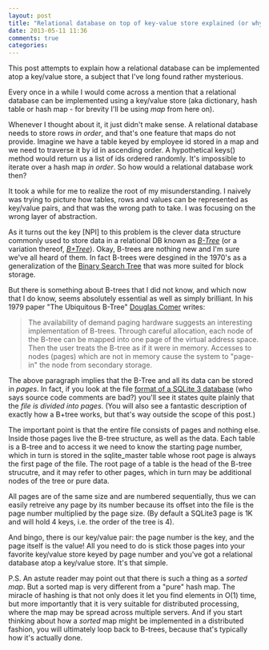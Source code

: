 ```yaml
---
layout: post
title: "Relational database on top of key-value store explained (or why B-trees are cool)"
date: 2013-05-11 11:36
comments: true
categories: 
---
```


This post attempts to explain how a relational database can be
implemented atop a key/value store, a subject that I've long found
rather mysterious.

Every once in a while I would come across a mention that a relational
database can be implemented using a key/value store (aka dictionary,
hash table or hash map - for brevity I'll be using *map* from here on).

Whenever I thought about it, it just didn't make sense. A relational
database needs to store rows *in order*, and that's one feature that
maps do not provide. Imagine we have a table keyed by employee id
stored in a map and we need to traverse it by id in ascending order. A
hypothetical keys() method would return us a list of ids ordered
randomly. It's impossible to iterate over a hash map *in
order*. So how would a relational database work then?

It took a while for me to realize the root of my misunderstanding. I
naively was trying to picture how tables, rows and values can be
represented as key/value pairs, and that was the wrong path to take. I
was focusing on the wrong layer of abstraction. 

As it turns out the
key [NPI] to this problem is the clever data structure commonly used
to store data in a relational DB known as
*[B-Tree](http://en.wikipedia.org/wiki/B-tree)* (or a variation
thereof, *[B+Tree](http://en.wikipedia.org/wiki/B+tree)*). 
Okay, B-trees are nothing new and I'm sure we've all heard of them. In fact B-trees were 
desgined in the 1970's as a generalization of the
[Binary Search Tree](http://en.wikipedia.org/wiki/Binary_search_tree) that was 
more suited for block storage. 

But there is something about B-trees that I did not know, and which
now that I do know, seems absolutely essential as well as simply brilliant. In his 1979 paper "The
Ubiquitous B-Tree" [Douglas Comer](http://www.cs.purdue.edu/people/comer) writes: 

<blockquote> The availability of demand paging hardware suggests an
interesting implementation of B-trees.  Through careful allocation,
each node of the B-tree can be mapped into one page of the virtual
address space.  Then the user treats the B-tree as if it were in
memory.  Accesses to nodes (pages) which are not in memory cause the
system to "page-in" the node from secondary storage. </blockquote>

The above paragraph implies that the B-Tree and all its data can be
stored in *pages*. In fact, if you look at the file 
[format of a SQLite 3 database](http://www.sqlite.org/src/artifact/eecc84f02375b2bb7a44abbcbbe3747dde73edb2)
(who says source code comments are bad?) you'll see it states quite plainly  that the *file
is divided into pages*. (You will also see a fantastic description of exactly
how a B+tree works, but that's way outside the scope of this post.)

The important point is that the entire file consists of pages and
nothing else. Inside those pages live the B-tree structure, as well as
the data. Each table is a B-tree and to access it we need to know the
starting page number, which in turn is stored in the sqlite_master
table whose root page is always the first page of the file. The root
page of a table is the head of the B-tree strucutre, and it may refer
to other pages, which in turn may be additional nodes of the tree or
pure data.

All pages are of the same size and are numbered
sequentially, thus we can easily retreive any page by its number
because its offset into the file is the page number multiplied by the
page size. (By default a SQLite3 page is 1K and will hold 4 keys,
i.e. the order of the tree is 4).


And bingo, there is our key/value pair: the page number is the key,
and the page itself is the value! All you need to do is stick those
pages into your favorite key/value store keyed by page number and
you've got a relational database atop a key/value store. It's that
simple.

P.S. An astute reader may point out that there is such a thing as a
*sorted map*. But a sorted map is very different from a "pure" hash
map. The miracle of hashing is that not only does it let you find
elements in O(1) time, but more importantly that it is very suitable
for distributed processing, where the map may be spread across
multiple servers. And if you start thinking about how a *sorted* map
might be implemented in a distributed fashion, you will ultimately
loop back to B-trees, because that's typically how it's actually done.